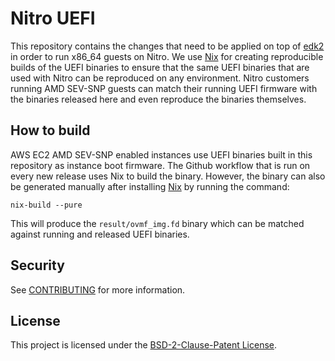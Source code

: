 # Nitro UEFI

This repository contains the changes that need to be applied on top of
[edk2](https://github.com/tianocore/edk2) in order to run x86_64 guests
on Nitro.  We use [Nix](https://nixos.org/download.html) for creating
reproducible builds of the UEFI binaries to ensure that the same UEFI
binaries that are used with Nitro can be reproduced on any environment.
Nitro customers running AMD SEV-SNP guests can match their running UEFI
firmware with the binaries released here and even reproduce the binaries
themselves.

## How to build

AWS EC2 AMD SEV-SNP enabled instances use UEFI binaries built in this
repository as instance boot firmware. The Github workflow that is run on
every new release uses Nix to build the binary.  However, the binary can
also be generated manually after installing
[Nix](https://nixos.org/download.html) by running the command:

```
nix-build --pure
```

This will produce the `result/ovmf_img.fd` binary which can be matched
against running and released UEFI binaries.

## Security

See [CONTRIBUTING](CONTRIBUTING.md#security-issue-notifications) for more information.

## License

This project is licensed under the [BSD-2-Clause-Patent License](LICENSE).

